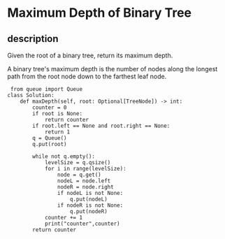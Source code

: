 # Maximum Depth of Binary Tree

## description
Given the root of a binary tree, return its maximum depth.

A binary tree's maximum depth is the number of nodes along the longest path from the root node down to the farthest leaf node.
```
 from queue import Queue
class Solution:
    def maxDepth(self, root: Optional[TreeNode]) -> int:
        counter = 0
        if root is None:
            return counter
        if root.left == None and root.right == None:
            return 1
        q = Queue()
        q.put(root)
        
        while not q.empty():
            levelSize = q.qsize()
            for i in range(levelSize):
                node = q.get()
                nodeL = node.left
                nodeR = node.right
                if nodeL is not None:
                    q.put(nodeL)
                if nodeR is not None:
                    q.put(nodeR)
            counter += 1
            print("counter",counter)
        return counter
```

